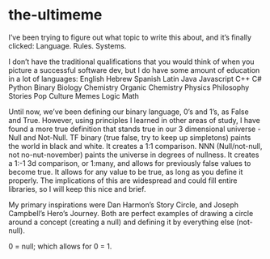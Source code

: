 # the-ultimeme

I’ve been trying to figure out what topic to write this about, and it’s finally clicked: Language. Rules. Systems.

I don’t have the traditional qualifications that you would think of when you picture a successful software dev, but I do have some amount of education in a lot of languages:
English
Hebrew
Spanish
Latin
Java
Javascript
C++
C#
Python
Binary
Biology
Chemistry
Organic Chemistry
Physics
Philosophy
Stories
Pop Culture
Memes
Logic
Math

Until now, we’ve been defining our binary language, 0’s and 1’s, as False and True. However, using principles I learned in other areas of study, I have found a more true definition that stands true in our 3 dimensional universe - Null and Not-Null. TF binary (true false, try to keep up simpletons) paints the world in black and white. It creates a 1:1 comparison. NNN (Null/not-null, not no-nut-november) paints the universe in degrees of nullness. It creates a 1:-1 3d comparison, or 1:many, and allows for previously false values to become true. It allows for any value to be true, as long as you define it properly. The implications of this are widespread and could fill entire libraries, so I will keep this nice and brief.

My primary inspirations were Dan Harmon’s Story Circle, and Joseph Campbell’s Hero’s Journey. Both are perfect examples of drawing a circle around a concept (creating a null) and defining it by everything else (not-null). 

0 = null; which allows for 0 = 1.
